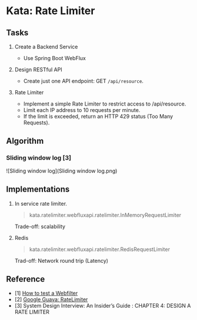 # Kata: Rate Limiter

## Tasks

1. Create a Backend Service
   - Use Spring Boot WebFlux

2. Design RESTful API
   - Create just one API endpoint: GET `/api/resource`.

3. Rate Limiter
   - Implement a simple Rate Limiter to restrict access to /api/resource.
   - Limit each IP address to 10 requests per minute.
   - If the limit is exceeded, return an HTTP 429 status (Too Many Requests).

## Algorithm
### Sliding window log [3]
![Sliding window log](Sliding window log.png)

## Implementations
1. In service rate limiter.
   > kata.ratelimiter.webfluxapi.ratelimiter.InMemoryRequestLimiter
   
   Trade-off: scalability
2. Redis
   > kata.ratelimiter.webfluxapi.ratelimiter.RedisRequestLimiter
   
   Trad-off: Network round trip (Latency)

## Reference
   - [1] [How to test a Webfilter](https://github.com/spring-projects/spring-framework/blob/main/spring-web/src/test/java/org/springframework/web/cors/reactive/CorsWebFilterTests.java)
   - [2] [Google Guava: RateLimiter ](https://github.com/google/guava/blob/ed21dbb15ae0350fa9097b2959a71501a90d2dbe/guava/src/com/google/common/util/concurrent/RateLimiter.java)
   - [3] System Design Interview: An Insider’s Guide : CHAPTER 4: DESIGN A RATE LIMITER